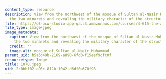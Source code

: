 ```yaml
---
content_type: resource
description: View from the northwest of the mosque of Sultan al-Nasir Muhammad showing
  the two minarets and revealing the military character of the structure.
file: https://ol-ocw-studio-app-qa.s3.amazonaws.com/courses/4-615-the-architecture-of-cairo-spring-2002/2c0bbf02a98c812b1042d6df0a370f98_1070.jpeg
file_type: image/jpeg
image_metadata:
  caption: View from the northwest of the mosque of Sultan al-Nasir Muhammad showing
    the two minarets and revealing the military character of the structure.
  credit: ''
  image-alt: mosque of Sultan al-Nasir Muhammad
parent_uid: b5a5d49b-2169-a890-6fd3-f15eef9cfc0f
resourcetype: Image
title: 1070.jpeg
uid: 2c0bbf02-a98c-812b-1042-d6df0a370f98
---
```

